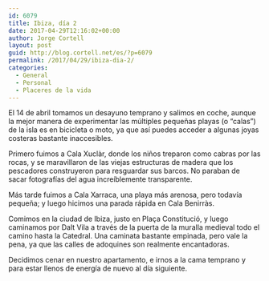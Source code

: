 ```yaml
---
id: 6079
title: Ibiza, día 2
date: 2017-04-29T12:16:02+00:00
author: Jorge Cortell
layout: post
guid: http://blog.cortell.net/es/?p=6079
permalink: /2017/04/29/ibiza-dia-2/
categories:
  - General
  - Personal
  - Placeres de la vida
---
```

El 14 de abril tomamos un desayuno temprano y salimos en coche, aunque la mejor manera de experimentar las múltiples pequeñas playas (o &#8220;calas&#8221;) de la isla es en bicicleta o moto, ya que así puedes acceder a algunas joyas costeras bastante inaccesibles.

Primero fuimos a Cala Xuclàr, donde los niños treparon como cabras por las rocas, y se maravillaron de las viejas estructuras de madera que los pescadores construyeron para resguardar sus barcos. No paraban de sacar fotografías del agua increíblemente transparente.

Más tarde fuimos a Cala Xarraca, una playa más arenosa, pero todavía pequeña; y luego hicimos una parada rápida en Cala Benirràs.

Comimos en la ciudad de Ibiza, justo en Plaça Constitució, y luego caminamos por Dalt Vila a través de la puerta de la muralla medieval todo el camino hasta la Catedral. Una caminata bastante empinada, pero vale la pena, ya que las calles de adoquines son realmente encantadoras.

Decidimos cenar en nuestro apartamento, e irnos a la cama temprano y para estar llenos de energía de nuevo al día siguiente.